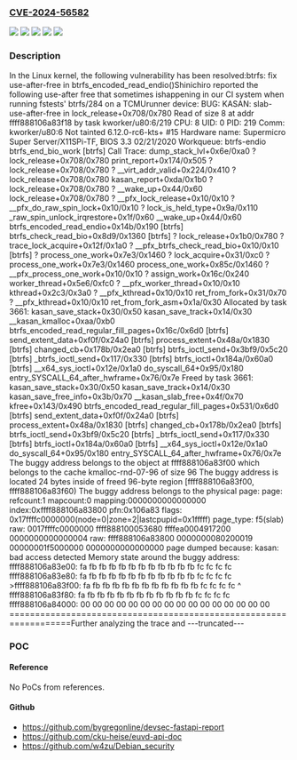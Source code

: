 ### [CVE-2024-56582](https://cve.mitre.org/cgi-bin/cvename.cgi?name=CVE-2024-56582)
![](https://img.shields.io/static/v1?label=Product&message=Linux&color=blue)
![](https://img.shields.io/static/v1?label=Version&message=&color=brightgreen)
![](https://img.shields.io/static/v1?label=Version&message=1881fba89bd5dcd364d2e1bf561912a90a11c21a%20&color=brightgreen)
![](https://img.shields.io/static/v1?label=Version&message=5.18%20&color=brightgreen)
![](https://img.shields.io/static/v1?label=Vulnerability&message=n%2Fa&color=blue)

### Description

In the Linux kernel, the following vulnerability has been resolved:btrfs: fix use-after-free in btrfs_encoded_read_endio()Shinichiro reported the following use-after free that sometimes ishappening in our CI system when running fstests' btrfs/284 on a TCMUrunner device:  BUG: KASAN: slab-use-after-free in lock_release+0x708/0x780  Read of size 8 at addr ffff888106a83f18 by task kworker/u80:6/219  CPU: 8 UID: 0 PID: 219 Comm: kworker/u80:6 Not tainted 6.12.0-rc6-kts+ #15  Hardware name: Supermicro Super Server/X11SPi-TF, BIOS 3.3 02/21/2020  Workqueue: btrfs-endio btrfs_end_bio_work [btrfs]  Call Trace:   <TASK>   dump_stack_lvl+0x6e/0xa0   ? lock_release+0x708/0x780   print_report+0x174/0x505   ? lock_release+0x708/0x780   ? __virt_addr_valid+0x224/0x410   ? lock_release+0x708/0x780   kasan_report+0xda/0x1b0   ? lock_release+0x708/0x780   ? __wake_up+0x44/0x60   lock_release+0x708/0x780   ? __pfx_lock_release+0x10/0x10   ? __pfx_do_raw_spin_lock+0x10/0x10   ? lock_is_held_type+0x9a/0x110   _raw_spin_unlock_irqrestore+0x1f/0x60   __wake_up+0x44/0x60   btrfs_encoded_read_endio+0x14b/0x190 [btrfs]   btrfs_check_read_bio+0x8d9/0x1360 [btrfs]   ? lock_release+0x1b0/0x780   ? trace_lock_acquire+0x12f/0x1a0   ? __pfx_btrfs_check_read_bio+0x10/0x10 [btrfs]   ? process_one_work+0x7e3/0x1460   ? lock_acquire+0x31/0xc0   ? process_one_work+0x7e3/0x1460   process_one_work+0x85c/0x1460   ? __pfx_process_one_work+0x10/0x10   ? assign_work+0x16c/0x240   worker_thread+0x5e6/0xfc0   ? __pfx_worker_thread+0x10/0x10   kthread+0x2c3/0x3a0   ? __pfx_kthread+0x10/0x10   ret_from_fork+0x31/0x70   ? __pfx_kthread+0x10/0x10   ret_from_fork_asm+0x1a/0x30   </TASK>  Allocated by task 3661:   kasan_save_stack+0x30/0x50   kasan_save_track+0x14/0x30   __kasan_kmalloc+0xaa/0xb0   btrfs_encoded_read_regular_fill_pages+0x16c/0x6d0 [btrfs]   send_extent_data+0xf0f/0x24a0 [btrfs]   process_extent+0x48a/0x1830 [btrfs]   changed_cb+0x178b/0x2ea0 [btrfs]   btrfs_ioctl_send+0x3bf9/0x5c20 [btrfs]   _btrfs_ioctl_send+0x117/0x330 [btrfs]   btrfs_ioctl+0x184a/0x60a0 [btrfs]   __x64_sys_ioctl+0x12e/0x1a0   do_syscall_64+0x95/0x180   entry_SYSCALL_64_after_hwframe+0x76/0x7e  Freed by task 3661:   kasan_save_stack+0x30/0x50   kasan_save_track+0x14/0x30   kasan_save_free_info+0x3b/0x70   __kasan_slab_free+0x4f/0x70   kfree+0x143/0x490   btrfs_encoded_read_regular_fill_pages+0x531/0x6d0 [btrfs]   send_extent_data+0xf0f/0x24a0 [btrfs]   process_extent+0x48a/0x1830 [btrfs]   changed_cb+0x178b/0x2ea0 [btrfs]   btrfs_ioctl_send+0x3bf9/0x5c20 [btrfs]   _btrfs_ioctl_send+0x117/0x330 [btrfs]   btrfs_ioctl+0x184a/0x60a0 [btrfs]   __x64_sys_ioctl+0x12e/0x1a0   do_syscall_64+0x95/0x180   entry_SYSCALL_64_after_hwframe+0x76/0x7e  The buggy address belongs to the object at ffff888106a83f00   which belongs to the cache kmalloc-rnd-07-96 of size 96  The buggy address is located 24 bytes inside of   freed 96-byte region [ffff888106a83f00, ffff888106a83f60)  The buggy address belongs to the physical page:  page: refcount:1 mapcount:0 mapping:0000000000000000 index:0xffff888106a83800 pfn:0x106a83  flags: 0x17ffffc0000000(node=0|zone=2|lastcpupid=0x1fffff)  page_type: f5(slab)  raw: 0017ffffc0000000 ffff888100053680 ffffea0004917200 0000000000000004  raw: ffff888106a83800 0000000080200019 00000001f5000000 0000000000000000  page dumped because: kasan: bad access detected  Memory state around the buggy address:   ffff888106a83e00: fa fb fb fb fb fb fb fb fb fb fb fb fc fc fc fc   ffff888106a83e80: fa fb fb fb fb fb fb fb fb fb fb fb fc fc fc fc  >ffff888106a83f00: fa fb fb fb fb fb fb fb fb fb fb fb fc fc fc fc                              ^   ffff888106a83f80: fa fb fb fb fb fb fb fb fb fb fb fb fc fc fc fc   ffff888106a84000: 00 00 00 00 00 00 00 00 00 00 00 00 00 00 00 00  ==================================================================Further analyzing the trace and ---truncated---

### POC

#### Reference
No PoCs from references.

#### Github
- https://github.com/bygregonline/devsec-fastapi-report
- https://github.com/cku-heise/euvd-api-doc
- https://github.com/w4zu/Debian_security

